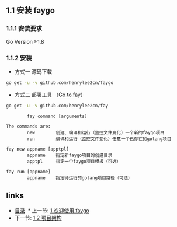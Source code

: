 ## 1.1 安装 faygo

### 1.1.1 安装要求

Go Version ≥1.8

### 1.1.2 安装

- 方式一 源码下载

```sh
go get -u -v github.com/henrylee2cn/faygo
```

- 方式二 部署工具 （[Go to fay](https://github.com/henrylee2cn/fay)）

```sh
go get -u -v github.com/henrylee2cn/fay
```

```
        fay command [arguments]

The commands are:
        new        创建、编译和运行（监控文件变化）一个新的faygo项目
        run        编译和运行（监控文件变化）任意一个已存在的golang项目

fay new appname [apptpl]
        appname    指定新faygo项目的创建目录
        apptpl     指定一个faygo项目模板（可选）

fay run [appname]
        appname    指定待运行的golang项目路径（可选）
```

## links

  * [目录](<../README_ZH.md>)
  * 上一节: [1 欢迎使用 faygo](<01.00.md>)
  * 下一节: [1.2 项目架构](<01.02.md>)
